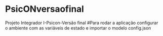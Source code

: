 # PsicONversaofinal
Projeto Integrador I-Psicon-Versão final
#Para rodar a aplicação configurar o ambiente com as variáveis de estado e importar o modelo config.json
